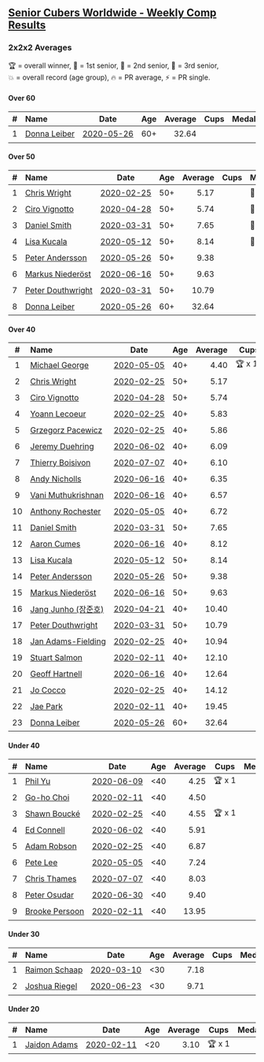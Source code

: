 <style>table {white-space: nowrap;}</style>

## [Senior Cubers Worldwide - Weekly Comp Results](/scw-comp/results/)
### 2x2x2 Averages

<span style="white-space: nowrap;">🏆 = overall winner</span>, <span style="white-space: nowrap;">🥇 = 1st senior</span>, <span style="white-space: nowrap;">🥈 = 2nd senior</span>, <span style="white-space: nowrap;">🥉 = 3rd senior</span>, <span style="white-space: nowrap;">💥 = overall record (age group)</span>, <span style="white-space: nowrap;">🔥 = PR average</span>, <span style="white-space: nowrap;">⚡ = PR single</span>.

#### Over 60

| # | Name | Date | Age | Average | Cups | Medals | Achievements | Video |
| :--: | :-- | :--: | :--: | --: | :--: | :-- | :-- | :-- |
| 1 | [Donna Leiber](../../persons/donna_leiber/222.md) | [2020-05-26](../../results/2020-05-26/222.md) | 60+ | 32.64 |  |  | 💥 x 1, 🔥 x 1, ⚡ x 1 | [Link](https://www.facebook.com/events/688407551989463?view=permalink&id=690853598411525) |

#### Over 50

| # | Name | Date | Age | Average | Cups | Medals | Achievements | Video |
| :--: | :-- | :--: | :--: | --: | :--: | :-- | :-- | :-- |
| 1 | [Chris Wright](../../persons/chris_wright/222.md) | [2020-02-25](../../results/2020-02-25/222.md) | 50+ | 5.17 |  | 🥈 x 1 | 💥 x 1, 🔥 x 1, ⚡ x 1 | [Link](https://www.facebook.com/events/2972213492840148?view=permalink&id=2980258662035631) |
| 2 | [Ciro Vignotto](../../persons/ciro_vignotto/222.md) | [2020-04-28](../../results/2020-04-28/222.md) | 50+ | 5.74 |  | 🥈 x 3, 🥉 x 1 | 💥 x 1, 🔥 x 4, ⚡ x 3 | [Link](https://www.facebook.com/events/535188653858103?view=permalink&id=535791083797860) |
| 3 | [Daniel Smith](../../persons/daniel_smith/222.md) | [2020-03-31](../../results/2020-03-31/222.md) | 50+ | 7.65 |  | 🥉 x 2 | 💥 x 1, 🔥 x 3, ⚡ x 4 | [Link](https://www.facebook.com/events/637372103486119?view=permalink&id=640639133159416) |
| 4 | [Lisa Kucala](../../persons/lisa_kucala/222.md) | [2020-05-12](../../results/2020-05-12/222.md) | 50+ | 8.14 |  | 🥉 x 4 | 💥 x 1, 🔥 x 3, ⚡ x 6 | [Link](https://www.facebook.com/events/546188069600739?view=permalink&id=547730619446484) |
| 5 | [Peter Andersson](../../persons/peter_andersson/222.md) | [2020-05-26](../../results/2020-05-26/222.md) | 50+ | 9.38 |  |  | 🔥 x 1, ⚡ x 1 | [Link](https://www.facebook.com/events/688407551989463?view=permalink&id=690673085096243) |
| 6 | [Markus Niederöst](../../persons/markus_niederost/222.md) | [2020-06-16](../../results/2020-06-16/222.md) | 50+ | 9.63 |  |  | 🔥 x 1, ⚡ x 1 | [Link](https://www.facebook.com/events/604103587178706?view=permalink&id=608554836733581) |
| 7 | [Peter Douthwright](../../persons/peter_douthwright/222.md) | [2020-03-31](../../results/2020-03-31/222.md) | 50+ | 10.79 |  |  | 🔥 x 2, ⚡ x 2 | [Link](https://www.facebook.com/events/637372103486119?view=permalink&id=641080066448656) |
| 8 | [Donna Leiber](../../persons/donna_leiber/222.md) | [2020-05-26](../../results/2020-05-26/222.md) | 60+ | 32.64 |  |  | 💥 x 1, 🔥 x 1, ⚡ x 1 | [Link](https://www.facebook.com/events/688407551989463?view=permalink&id=690853598411525) |

#### Over 40

| # | Name | Date | Age | Average | Cups | Medals | Achievements | Video |
| :--: | :-- | :--: | :--: | --: | :--: | :-- | :-- | :-- |
| 1 | [Michael George](../../persons/michael_george/222.md) | [2020-05-05](../../results/2020-05-05/222.md) | 40+ | 4.40 | 🏆 x 14 | 🥇 x 17 | 💥 x 5, 🔥 x 3, ⚡ x 4 | [Link](https://www.facebook.com/events/3313106775587396?view=permalink&id=3315206338710773) |
| 2 | [Chris Wright](../../persons/chris_wright/222.md) | [2020-02-25](../../results/2020-02-25/222.md) | 50+ | 5.17 |  | 🥈 x 1 | 💥 x 1, 🔥 x 1, ⚡ x 1 | [Link](https://www.facebook.com/events/2972213492840148?view=permalink&id=2980258662035631) |
| 3 | [Ciro Vignotto](../../persons/ciro_vignotto/222.md) | [2020-04-28](../../results/2020-04-28/222.md) | 50+ | 5.74 |  | 🥈 x 3, 🥉 x 1 | 💥 x 1, 🔥 x 4, ⚡ x 3 | [Link](https://www.facebook.com/events/535188653858103?view=permalink&id=535791083797860) |
| 4 | [Yoann Lecoeur](../../persons/yoann_lecoeur/222.md) | [2020-02-25](../../results/2020-02-25/222.md) | 40+ | 5.83 |  | 🥈 x 1, 🥉 x 1 | 🔥 x 1, ⚡ x 1 | [Link](https://www.facebook.com/events/2972213492840148?view=permalink&id=2982133431848154) |
| 5 | [Grzegorz Pacewicz](../../persons/grzegorz_pacewicz/222.md) | [2020-02-25](../../results/2020-02-25/222.md) | 40+ | 5.86 |  | 🥉 x 1 | 🔥 x 2, ⚡ x 1 | [Link](https://www.facebook.com/events/2972213492840148?view=permalink&id=2983614901700007) |
| 6 | [Jeremy Duehring](../../persons/jeremy_duehring/222.md) | [2020-06-02](../../results/2020-06-02/222.md) | 40+ | 6.09 |  | 🥈 x 3, 🥉 x 1 | 🔥 x 3, ⚡ x 3 | [Link](https://www.facebook.com/events/3373950429496747?view=permalink&id=3374457722779351) |
| 7 | [Thierry Boisivon](../../persons/thierry_boisivon/222.md) | [2020-07-07](../../results/2020-07-07/222.md) | 40+ | 6.10 |  | 🥈 x 3, 🥉 x 4 | 💥 x 1, 🔥 x 3, ⚡ x 5 | [Link](https://www.facebook.com/events/271667090769235?view=permalink&id=275214280414516) |
| 8 | [Andy Nicholls](../../persons/andy_nicholls/222.md) | [2020-06-16](../../results/2020-06-16/222.md) | 40+ | 6.35 |  | 🥈 x 3, 🥉 x 1 | 🔥 x 4, ⚡ x 3 | [Link](https://www.facebook.com/events/604103587178706?view=permalink&id=606533430269055) |
| 9 | [Vani Muthukrishnan](../../persons/vani_muthukrishnan/222.md) | [2020-06-16](../../results/2020-06-16/222.md) | 40+ | 6.57 |  | 🥉 x 1 | 🔥 x 1, ⚡ x 1 | [Link](https://www.facebook.com/events/604103587178706?view=permalink&id=604854257103639) |
| 10 | [Anthony Rochester](../../persons/anthony_rochester/222.md) | [2020-05-05](../../results/2020-05-05/222.md) | 40+ | 6.72 |  | 🥈 x 3, 🥉 x 1 | 🔥 x 3, ⚡ x 2 | [Link](https://www.facebook.com/events/3313106775587396?view=permalink&id=3313878432176897) |
| 11 | [Daniel Smith](../../persons/daniel_smith/222.md) | [2020-03-31](../../results/2020-03-31/222.md) | 50+ | 7.65 |  | 🥉 x 2 | 💥 x 1, 🔥 x 3, ⚡ x 4 | [Link](https://www.facebook.com/events/637372103486119?view=permalink&id=640639133159416) |
| 12 | [Aaron Cumes](../../persons/aaron_cumes/222.md) | [2020-06-16](../../results/2020-06-16/222.md) | 40+ | 8.12 |  |  | 🔥 x 5, ⚡ x 6 | [Link](https://www.facebook.com/events/604103587178706?view=permalink&id=604172153838516) |
| 13 | [Lisa Kucala](../../persons/lisa_kucala/222.md) | [2020-05-12](../../results/2020-05-12/222.md) | 50+ | 8.14 |  | 🥉 x 4 | 💥 x 1, 🔥 x 3, ⚡ x 6 | [Link](https://www.facebook.com/events/546188069600739?view=permalink&id=547730619446484) |
| 14 | [Peter Andersson](../../persons/peter_andersson/222.md) | [2020-05-26](../../results/2020-05-26/222.md) | 50+ | 9.38 |  |  | 🔥 x 1, ⚡ x 1 | [Link](https://www.facebook.com/events/688407551989463?view=permalink&id=690673085096243) |
| 15 | [Markus Niederöst](../../persons/markus_niederost/222.md) | [2020-06-16](../../results/2020-06-16/222.md) | 50+ | 9.63 |  |  | 🔥 x 1, ⚡ x 1 | [Link](https://www.facebook.com/events/604103587178706?view=permalink&id=608554836733581) |
| 16 | [Jang Junho (장준호)](../../persons/jang_junho/222.md) | [2020-04-21](../../results/2020-04-21/222.md) | 40+ | 10.40 |  |  | 🔥 x 2, ⚡ x 3 | [Link](https://www.facebook.com/events/880278499062375?view=permalink&id=884489028641322) |
| 17 | [Peter Douthwright](../../persons/peter_douthwright/222.md) | [2020-03-31](../../results/2020-03-31/222.md) | 50+ | 10.79 |  |  | 🔥 x 2, ⚡ x 2 | [Link](https://www.facebook.com/events/637372103486119?view=permalink&id=641080066448656) |
| 18 | [Jan Adams-Fielding](../../persons/jan_adams_fielding/222.md) | [2020-02-25](../../results/2020-02-25/222.md) | 40+ | 10.94 |  |  | 🔥 x 2, ⚡ x 2 | [Link](https://www.facebook.com/events/2972213492840148?view=permalink&id=2982607318467432) |
| 19 | [Stuart Salmon](../../persons/stuart_salmon/222.md) | [2020-02-11](../../results/2020-02-11/222.md) | 40+ | 12.10 |  |  | 🔥 x 1, ⚡ x 1 | [Link](https://www.facebook.com/events/176704156956327?view=permalink&id=181182663175143) |
| 20 | [Geoff Hartnell](../../persons/geoff_hartnell/222.md) | [2020-06-16](../../results/2020-06-16/222.md) | 40+ | 12.64 |  |  | 🔥 x 1, ⚡ x 1 | [Link](https://www.facebook.com/events/604103587178706?view=permalink&id=605594297029635) |
| 21 | [Jo Cocco](../../persons/jo_cocco/222.md) | [2020-02-25](../../results/2020-02-25/222.md) | 40+ | 14.12 |  |  | 🔥 x 2, ⚡ x 2 | [Link](https://www.facebook.com/events/2972213492840148?view=permalink&id=2981767918551372) |
| 22 | [Jae Park](../../persons/jae_park/222.md) | [2020-02-11](../../results/2020-02-11/222.md) | 40+ | 19.45 |  |  | 🔥 x 1, ⚡ x 1 | [Link](https://www.facebook.com/events/176704156956327?view=permalink&id=177449880215088) |
| 23 | [Donna Leiber](../../persons/donna_leiber/222.md) | [2020-05-26](../../results/2020-05-26/222.md) | 60+ | 32.64 |  |  | 💥 x 1, 🔥 x 1, ⚡ x 1 | [Link](https://www.facebook.com/events/688407551989463?view=permalink&id=690853598411525) |

#### Under 40

| # | Name | Date | Age | Average | Cups | Medals | Achievements | Video |
| :--: | :-- | :--: | :--: | --: | :--: | :-- | :-- | :-- |
| 1 | [Phil Yu](../../persons/phil_yu/222.md) | [2020-06-09](../../results/2020-06-09/222.md) | <40 | 4.25 | 🏆 x 1 |  | 💥 x 1, 🔥 x 1, ⚡ x 1 | [Link](https://www.facebook.com/events/903549840109576?view=permalink&id=904458400018720) |
| 2 | [Go-ho Choi](../../persons/go_ho_choi/222.md) | [2020-02-11](../../results/2020-02-11/222.md) | <40 | 4.50 |  |  | 💥 x 1, 🔥 x 1, ⚡ x 1 | [Link](https://www.facebook.com/events/176704156956327?view=permalink&id=178287783464631) |
| 3 | [Shawn Boucké](../../persons/shawn_boucke/222.md) | [2020-02-25](../../results/2020-02-25/222.md) | <40 | 4.55 | 🏆 x 1 |  | 🔥 x 1, ⚡ x 1 | [Link](https://www.facebook.com/events/2972213492840148?view=permalink&id=2975010722560425) |
| 4 | [Ed Connell](../../persons/ed_connell/222.md) | [2020-06-02](../../results/2020-06-02/222.md) | <40 | 5.91 |  |  | 🔥 x 3, ⚡ x 3 | [Link](https://www.facebook.com/events/3373950429496747?view=permalink&id=3381586012066522) |
| 5 | [Adam Robson](../../persons/adam_robson/222.md) | [2020-02-25](../../results/2020-02-25/222.md) | <40 | 6.87 |  |  | 🔥 x 2, ⚡ x 2 | [Link](https://www.facebook.com/events/2972213492840148?view=permalink&id=2979462932115204) |
| 6 | [Pete Lee](../../persons/pete_lee/222.md) | [2020-05-05](../../results/2020-05-05/222.md) | <40 | 7.24 |  |  | 🔥 x 3, ⚡ x 4 | [Link](https://www.facebook.com/events/3313106775587396?view=permalink&id=3316052955292778) |
| 7 | [Chris Thames](../../persons/chris_thames/222.md) | [2020-07-07](../../results/2020-07-07/222.md) | <40 | 8.03 |  |  | 🔥 x 4, ⚡ x 3 | [Link](https://www.facebook.com/events/271667090769235?view=permalink&id=272713533997924) |
| 8 | [Peter Osudar](../../persons/peter_osudar/222.md) | [2020-06-30](../../results/2020-06-30/222.md) | <40 | 9.40 |  |  | 🔥 x 1, ⚡ x 1 | [Link](https://www.facebook.com/events/679860472562391?view=permalink&id=681336295748142) |
| 9 | [Brooke Persoon](../../persons/brooke_persoon/222.md) | [2020-02-11](../../results/2020-02-11/222.md) | <40 | 13.95 |  |  | 🔥 x 1, ⚡ x 1 | [Link](https://www.facebook.com/events/176704156956327?view=permalink&id=181292296497513) |

#### Under 30

| # | Name | Date | Age | Average | Cups | Medals | Achievements | Video |
| :--: | :-- | :--: | :--: | --: | :--: | :-- | :-- | :-- |
| 1 | [Raimon Schaap](../../persons/raimon_schaap/222.md) | [2020-03-10](../../results/2020-03-10/222.md) | <30 | 7.18 |  |  | 🔥 x 1, ⚡ x 1 | [Link](https://www.facebook.com/events/654143022005686?view=permalink&id=657641461655842) |
| 2 | [Joshua Riegel](../../persons/joshua_riegel/222.md) | [2020-06-23](../../results/2020-06-23/222.md) | <30 | 9.71 |  |  | 🔥 x 1, ⚡ x 1 | [Link](https://www.facebook.com/events/722150235200875?view=permalink&id=725673131515252) |

#### Under 20

| # | Name | Date | Age | Average | Cups | Medals | Achievements | Video |
| :--: | :-- | :--: | :--: | --: | :--: | :-- | :-- | :-- |
| 1 | [Jaidon Adams](../../persons/jaidon_adams/222.md) | [2020-02-11](../../results/2020-02-11/222.md) | <20 | 3.10 | 🏆 x 1 |  | 💥 x 1, 🔥 x 1, ⚡ x 1 | [Link](https://www.facebook.com/events/176704156956327?view=permalink&id=180633799896696) |


<!-- Global site tag (gtag.js) - Google Analytics -->
<script async src="https://www.googletagmanager.com/gtag/js?id=UA-86348435-3"></script>
<script>window.dataLayer = window.dataLayer || []; function gtag() {dataLayer.push(arguments);} gtag('js', new Date()); gtag('config', 'UA-86348435-3');</script>
